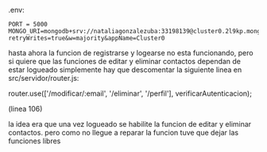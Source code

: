 .env:

```
PORT = 5000
MONGO_URI=mongodb+srv://nataliagonzalezuba:33198139@cluster0.2l9kp.mongodb.net/?retryWrites=true&w=majority&appName=Cluster0
```


hasta ahora la funcion de registrarse y logearse no esta funcionando, pero si quiere que las funciones de editar y eliminar contactos dependan de estar logueado simplemente hay que descomentar la siguiente linea en src/servidor/router.js:

router.use(['/modificar/:email', '/eliminar', '/perfil'], verificarAutenticacion);

(linea 106)

la idea era que una vez logueado se habilite la funcion de editar y eliminar contactos. pero como no llegue a reparar la funcion tuve que dejar las funciones libres
